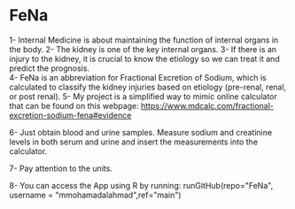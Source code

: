 # FeNa

1-	Internal Medicine is about maintaining the function of internal organs in the body. 
2-	The kidney is one of the key internal organs. 
3-	If there is an injury to the kidney, it is crucial to know the etiology so we can treat it and predict the prognosis.  
4-	FeNa is an abbreviation for Fractional Excretion of Sodium, which is calculated to classify the kidney injuries based on etiology (pre-renal, renal, or post renal). 
5-	My project is a simplified way to mimic online calculator that can be found on this webpage: https://www.mdcalc.com/fractional-excretion-sodium-fena#evidence 

6-	Just obtain blood and urine samples. Measure sodium and creatinine levels in both serum and urine and insert the measurements into the calculator. 

7-	Pay attention to the units. 

8-	You can access the App using R by running: 
runGitHub(repo="FeNa", username = "mmohamadalahmad",ref="main")

